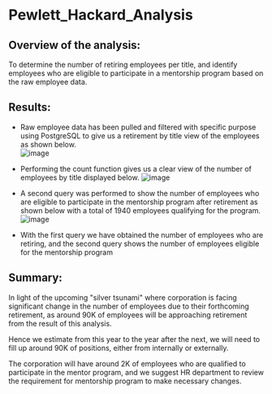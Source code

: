 # Pewlett_Hackard_Analysis
## Overview of the analysis:
To determine the number of retiring employees per title, and identify employees who are eligible to participate in a mentorship program based on the raw employee data.

## Results: 
* Raw employee data has been pulled and filtered with specific purpose using PostgreSQL to give us a retirement by title view of the employees as shown below.  
  ![image](https://user-images.githubusercontent.com/83438418/129464393-14edff24-9bf9-4752-a694-1bf1414ba914.png) 

* Performing the count function gives us a clear view of the number of employees by title displayed below. ![image](https://user-images.githubusercontent.com/83438418/129464706-6259cf08-125b-4bf5-8d3f-b1f6f30ecfc7.png)







* A second query was performed to show the number of employees who are eligible to participate in the mentorship program after retirement as shown below with a total of 1940 employees qualifying for the program.
  ![image](https://user-images.githubusercontent.com/83438418/129464474-a5ca31d1-87b1-4c33-affd-091426feab95.png)

* With the first query we have obtained the number of employees who are retiring, and the second query shows the number of employees eligible for the mentorship program

## Summary: 
In light of the upcoming "silver tsunami" where corporation is facing significant change in the number of employees due to their forthcoming retirement, as around 90K of employees will be approaching retirement from the result of this analysis. 

Hence we estimate from this year to the year after the next, we will need to fill up around 90K of positions, either from internally or externally. 

The corporation will have around 2K of employees who are qualified to participate in the mentor program, and we suggest HR department to review the requirement for mentorship program to make necessary changes. 






















